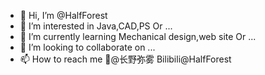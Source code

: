 - 👋 Hi, I’m @HalfForest
- 👀 I’m interested in Java,CAD,PS Or ...
- 🌱 I’m currently learning Mechanical design,web site Or ...
- 💞️ I’m looking to collaborate on ...
- 📫 How to reach me 🧣@长野弥雾 Bilibili@HalfForest

<!---
HalfForest/HalfForest is a ✨ special ✨ repository because its `README.md` (this file) appears on your GitHub profile.
You can click the Preview link to take a look at your changes.
--->
